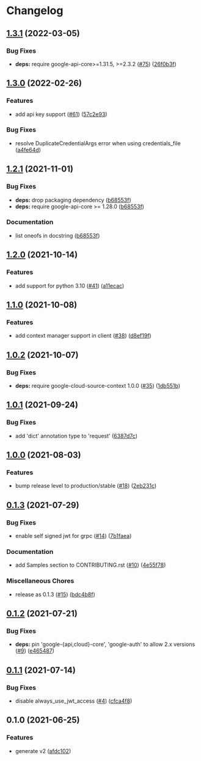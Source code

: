 # Changelog

## [1.3.1](https://github.com/googleapis/python-debugger-client/compare/v1.3.0...v1.3.1) (2022-03-05)


### Bug Fixes

* **deps:** require google-api-core>=1.31.5, >=2.3.2 ([#75](https://github.com/googleapis/python-debugger-client/issues/75)) ([26f0b3f](https://github.com/googleapis/python-debugger-client/commit/26f0b3f4f0f0ae325d61bdb69e711dee288d8c93))

## [1.3.0](https://github.com/googleapis/python-debugger-client/compare/v1.2.1...v1.3.0) (2022-02-26)


### Features

* add api key support ([#61](https://github.com/googleapis/python-debugger-client/issues/61)) ([57c2e93](https://github.com/googleapis/python-debugger-client/commit/57c2e9396b2b56e7bed4fe49d68f2cb0a9495a22))


### Bug Fixes

* resolve DuplicateCredentialArgs error when using credentials_file ([a4fe64d](https://github.com/googleapis/python-debugger-client/commit/a4fe64ddb07ff580ec7ba64fe02629678117a1bf))

## [1.2.1](https://www.github.com/googleapis/python-debugger-client/compare/v1.2.0...v1.2.1) (2021-11-01)


### Bug Fixes

* **deps:** drop packaging dependency ([b68553f](https://www.github.com/googleapis/python-debugger-client/commit/b68553ff06d1f13cc77eb64909b53758e1610fd0))
* **deps:** require google-api-core >= 1.28.0 ([b68553f](https://www.github.com/googleapis/python-debugger-client/commit/b68553ff06d1f13cc77eb64909b53758e1610fd0))


### Documentation

* list oneofs in docstring ([b68553f](https://www.github.com/googleapis/python-debugger-client/commit/b68553ff06d1f13cc77eb64909b53758e1610fd0))

## [1.2.0](https://www.github.com/googleapis/python-debugger-client/compare/v1.1.0...v1.2.0) (2021-10-14)


### Features

* add support for python 3.10 ([#41](https://www.github.com/googleapis/python-debugger-client/issues/41)) ([a11ecac](https://www.github.com/googleapis/python-debugger-client/commit/a11ecacecab3f313cdda5128c3b6a1e117c694ab))

## [1.1.0](https://www.github.com/googleapis/python-debugger-client/compare/v1.0.2...v1.1.0) (2021-10-08)


### Features

* add context manager support in client ([#38](https://www.github.com/googleapis/python-debugger-client/issues/38)) ([d8ef19f](https://www.github.com/googleapis/python-debugger-client/commit/d8ef19fdee913a1b8988fd54938bf2b8f4b11233))

## [1.0.2](https://www.github.com/googleapis/python-debugger-client/compare/v1.0.1...v1.0.2) (2021-10-07)


### Bug Fixes

* **deps:** require google-cloud-source-context 1.0.0 ([#35](https://www.github.com/googleapis/python-debugger-client/issues/35)) ([1db551b](https://www.github.com/googleapis/python-debugger-client/commit/1db551b8a06f85377052f0408a59e012677f94ff))

## [1.0.1](https://www.github.com/googleapis/python-debugger-client/compare/v1.0.0...v1.0.1) (2021-09-24)


### Bug Fixes

* add 'dict' annotation type to 'request' ([6387d7c](https://www.github.com/googleapis/python-debugger-client/commit/6387d7c589f7c04f0d832b7976b5fa7d64956d99))

## [1.0.0](https://www.github.com/googleapis/python-debugger-client/compare/v0.1.3...v1.0.0) (2021-08-03)


### Features

* bump release level to production/stable ([#18](https://www.github.com/googleapis/python-debugger-client/issues/18)) ([2eb231c](https://www.github.com/googleapis/python-debugger-client/commit/2eb231ca3913485e2d33d7ca1c5aa0a7c69c6872))

## [0.1.3](https://www.github.com/googleapis/python-debugger-client/compare/v0.1.2...v0.1.3) (2021-07-29)


### Bug Fixes

* enable self signed jwt for grpc ([#14](https://www.github.com/googleapis/python-debugger-client/issues/14)) ([7b1faea](https://www.github.com/googleapis/python-debugger-client/commit/7b1faea9588b66d46bf51da09d337ba90ec7090f))


### Documentation

* add Samples section to CONTRIBUTING.rst ([#10](https://www.github.com/googleapis/python-debugger-client/issues/10)) ([4e55f78](https://www.github.com/googleapis/python-debugger-client/commit/4e55f78e0dfbc4cc804dce8d048c502bdd972ab7))


### Miscellaneous Chores

* release as 0.1.3 ([#15](https://www.github.com/googleapis/python-debugger-client/issues/15)) ([bdc4b8f](https://www.github.com/googleapis/python-debugger-client/commit/bdc4b8f52863c4993dcc8648e0fa50ba1654e3ff))

## [0.1.2](https://www.github.com/googleapis/python-debugger-client/compare/v0.1.1...v0.1.2) (2021-07-21)


### Bug Fixes

* **deps:** pin 'google-{api,cloud}-core', 'google-auth' to allow 2.x versions ([#9](https://www.github.com/googleapis/python-debugger-client/issues/9)) ([e465487](https://www.github.com/googleapis/python-debugger-client/commit/e465487f8c682efdacaf977085d3143af2d146da))

## [0.1.1](https://www.github.com/googleapis/python-debugger-client/compare/v0.1.0...v0.1.1) (2021-07-14)


### Bug Fixes

* disable always_use_jwt_access ([#4](https://www.github.com/googleapis/python-debugger-client/issues/4)) ([cfca4f8](https://www.github.com/googleapis/python-debugger-client/commit/cfca4f85fa8e59d6767536ff016fa9ae5b9a1c97))

## 0.1.0 (2021-06-25)


### Features

* generate v2 ([afdc102](https://www.github.com/googleapis/python-debugger-client/commit/afdc102ffec8e0f2c9129be6200ecebfe66e1cbe))
